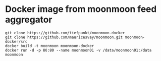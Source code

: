 # Docker image from moonmoon feed aggregator
```
git clone https://github.com/tiefpunkt/moonmoon-docker
git clone https://github.com/mauricesvay/moonmoon.git moonmoon-docker/src
docker build -t moonmoon moonmoon-docker
docker run -d -p 80:80 --name moonmoon01 -v /data/moonmoon01:/data moonmoon
```
